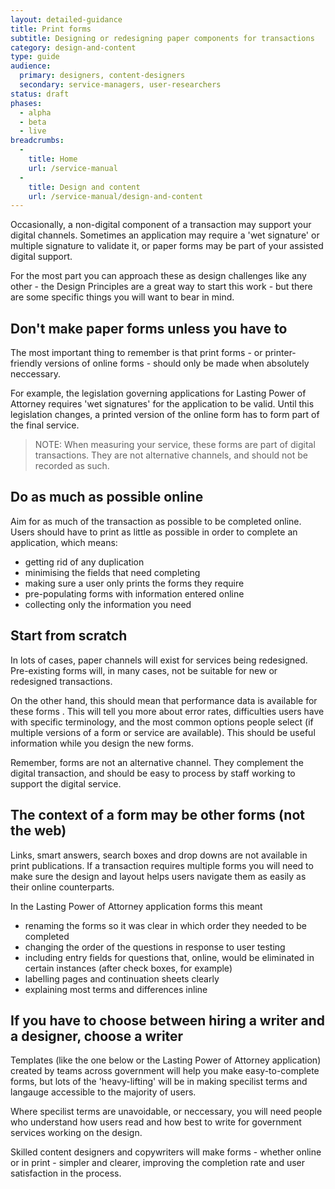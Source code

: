 ```yaml
---
layout: detailed-guidance
title: Print forms
subtitle: Designing or redesigning paper components for transactions
category: design-and-content
type: guide
audience:
  primary: designers, content-designers
  secondary: service-managers, user-researchers
status: draft
phases:
  - alpha
  - beta
  - live
breadcrumbs:
  -
    title: Home
    url: /service-manual
  -
    title: Design and content
    url: /service-manual/design-and-content
---
```


Occasionally, a non-digital component of a transaction may support your digital channels. Sometimes an application may require a 'wet signature' or multiple signature to validate it, or paper forms may be part of your assisted digital support.

For the most part you can approach these as design challenges like any other - the Design Principles are a great way to start this work - but there are some specific things you will want to bear in mind.

## Don't make paper forms unless you have to
The most important thing to remember is that print forms - or printer-friendly versions of online forms - should only be made when absolutely neccessary. 

For example, the legislation governing applications for Lasting Power of Attorney requires 'wet signatures' for the application to be valid. Until this legislation changes, a printed version of the online form has to form part of the final service.

> NOTE: When measuring your service, these forms are part of digital transactions. They are not alternative channels, and should not be recorded as such.

## Do as much as possible online
Aim for as much of the transaction as possible to be completed online. Users should have to print as little as possible in order to complete an application, which means: 

* getting rid of any duplication 
* minimising the fields that need completing 
* making sure a user only prints the forms they require
* pre-populating forms with information entered online
* collecting only the information you need

## Start from scratch
In lots of cases, paper channels will exist for services being redesigned. Pre-existing forms will, in many cases, not be suitable for new or redesigned transactions.

On the other hand, this should mean that performance data is available for these forms
. This will tell you more about error rates, difficulties users have with specific terminology, and the most common options people select (if multiple versions of a form or service are available). This should be useful information while you design the new forms.

Remember, forms are not an alternative channel. They complement the digital transaction, and should be easy to process by staff working to support the digital service.

## The context of a form may be other forms (not the web)
Links, smart answers, search boxes and drop downs are not available in print publications. If a transaction requires multiple forms you will need to make sure the design and layout helps users navigate them as easily as their online counterparts.

In the Lasting Power of Attorney application forms this meant

* renaming the forms so it was clear in which order they needed to be completed
* changing the order of the questions in response to user testing
* including entry fields for questions that, online, would be eliminated in certain instances (after check boxes, for example)
* labelling pages and continuation sheets clearly
* explaining most terms and differences inline

## If you have to choose between hiring a writer and a designer, choose a writer
Templates (like the one below or the Lasting Power of Attorney application) created by teams across government will help you make easy-to-complete forms, but lots of the 'heavy-lifting' will be in making specilist terms and langauge accessible to the majority of users.

Where specilist terms are unavoidable, or neccessary, you will need people who understand how users read and how best to write for government services working on the design.

Skilled content designers and copywriters will make forms - whether online or in print - simpler and clearer, improving the completion rate and user satisfaction in the process.